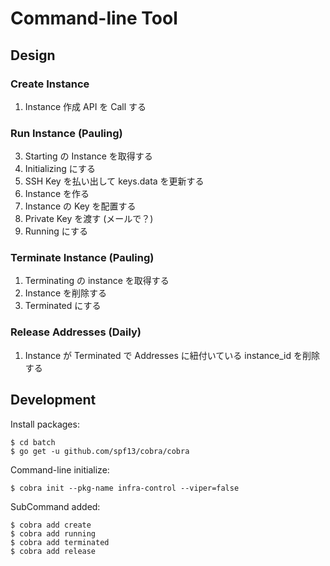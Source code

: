 # Command-line Tool
## Design
### Create Instance
1. Instance 作成 API を Call する

### Run Instance (Pauling)
3. Starting の Instance を取得する
4. Initializing にする
5. SSH Key を払い出して keys.data を更新する
6. Instance を作る
7. Instance の Key を配置する
8. Private Key を渡す (メールで？)
9. Running にする

### Terminate Instance (Pauling)
1. Terminating の instance を取得する
2. Instance を削除する
3. Terminated にする

### Release Addresses (Daily)
1. Instance が Terminated で Addresses に紐付いている instance_id を削除する

## Development

Install packages:
```
$ cd batch
$ go get -u github.com/spf13/cobra/cobra
```

Command-line initialize:
```
$ cobra init --pkg-name infra-control --viper=false
```

SubCommand added:
```
$ cobra add create
$ cobra add running
$ cobra add terminated
$ cobra add release
```
